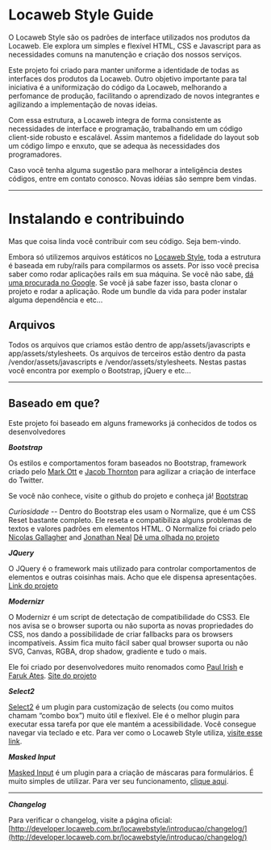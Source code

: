 Locaweb Style Guide
=================

O Locaweb Style são os padrões de interface utilizados nos produtos da Locaweb. Ele explora um simples e flexível HTML, CSS e Javascript para as necessidades comuns na manutenção e criação dos nossos serviços.

Este projeto foi criado para manter uniforme a identidade de todas as interfaces dos produtos da Locaweb. Outro objetivo importante para tal iniciativa é a uniformização do código da Locaweb, melhorando a perfomance de produção, facilitando o aprendizado de novos integrantes e agilizando a implementação de novas ideias.

Com essa estrutura, a Locaweb integra de forma consistente as necessidades de interface e programação, trabalhando em um código client-side robusto e escalável. Assim mantemos a fidelidade do layout sob um código limpo e enxuto, que se adequa às necessidades dos programadores.

Caso você tenha alguma sugestão para melhorar a inteligência destes códigos, entre em contato conosco. Novas idéias são sempre bem vindas.
________

Instalando e contribuindo
=================
Mas que coisa linda você contribuir com seu código. Seja bem-vindo. 

Embora só utilizemos arquivos estáticos no [Locaweb Style](http://developer.locaweb.com.br/locawebstyle/), toda a estrutura é baseada em ruby/rails para compilarmos os assets. Por isso você precisa saber como rodar aplicações rails em sua máquina. Se você não sabe, [dá uma procurada no Google](http://lmgtfy.com/?q=como+rodar+rails). Se você já sabe fazer isso, basta clonar o projeto e rodar a aplicação. Rode um bundle da vida para poder instalar alguma dependência e etc…

Arquivos
---
Todos os arquivos que criamos estão dentro de app/assets/javascripts e app/assets/stylesheets.
Os arquivos de terceiros estão dentro da pasta /vendor/assets/javascripts e /vendor/assets/stylesheets. Nestas pastas você encontra por exemplo o Bootstrap, jQuery e etc...

----


Baseado em que?
-----------
Este projeto foi baseado em alguns frameworks já conhecidos de todos os desenvolvedores

***Bootstrap***

Os estilos e comportamentos foram baseados no Bootstrap, framework criado pelo [Mark Ott](http://twitter.com/mdo/) e [Jacob Thornton](http://twitter.com/fat) para agilizar a criação de interface do Twitter.

Se você não conhece, visite o github do projeto e conheça já!
[Bootstrap](twitter.github.com/bootstrap/)

*Curiosidade* -- 
Dentro do Bootstrap eles usam o Normalize, que é um CSS Reset bastante completo. Ele reseta e compatibiliza alguns problemas de textos e valores padrões em elementos HTML. O Normalize foi criado pelo [Nicolas Gallagher](@necolas) and [Jonathan Neal](@jon_neal)
[Dê uma olhada no projeto](http://necolas.github.com/normalize.css/)

***JQuery***

O JQuery é o framework mais utilizado para controlar comportamentos de elementos e outras coisinhas mais. Acho que ele dispensa apresentações. [Link do projeto](http://jquery.com)


***Modernizr***

O Modernizr é um script de detectação de compatibilidade do CSS3. Ele nos avisa se o browser suporta ou não suporta as novas propriedades do CSS, nos dando a possibilidade de criar fallbacks para os browsers incompatíveis. Assim fica muito fácil saber qual browser suporta ou não SVG, Canvas, RGBA, drop shadow, gradiente e tudo o mais.

Ele foi criado por desenvolvedores muito renomados como [Paul Irish](http://paulirish.com/) e [Faruk Ates](http://farukat.es/). [Site do projeto](http://www.modernizr.com/)

***Select2***

[Select2](http://ivaynberg.github.com/select2/) é um plugin para customização de selects (ou como muitos chamam “combo box”) muito útil e flexível. Ele é o melhor plugin para executar essa tarefa por que ele mantém a acessibilidade. Você consegue navegar via teclado e etc. Para ver como o Locaweb Style utiliza, [visite esse link](http://developer.locaweb.com.br/locawebstyle/formularios/entendendo-os-selects/).

***Masked Input***

[Masked Input](http://digitalbush.com/projects/masked-input-plugin/) é um plugin para a criação de máscaras para formulários. É muito simples de utilizar. Para ver seu funcionamento, [clique aqui](http://developer.locaweb.com.br/locawebstyle/formularios/mascaras-formularios/).

-----

***Changelog***

Para verificar o changelog, visite a página oficial: [http://developer.locaweb.com.br/locawebstyle/introducao/changelog/](http://developer.locaweb.com.br/locawebstyle/introducao/changelog/)
